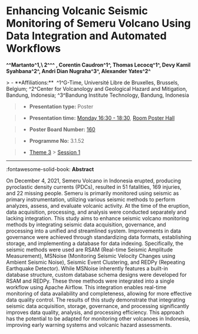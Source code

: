# Enhancing Volcanic Seismic Monitoring of Semeru Volcano Using Data Integration and Automated Workflows

**^^Martanto^1,\ 2^^^ , Corentin Caudron^1^, Thomas Lecocq^1^, Devy Kamil Syahbana^2^, Andri Dian Nugraha^3^, Alexander Yates^2^**

<!-- more -->> - **Affiliations:**  ^1^G-Time, Université Libre de Bruxelles, Brussels, Belgium; ^2^Center for Volcanology and Geological Hazard and Mitigation, Bandung, Indonesia; ^3^Bandung Institute Technology, Bandung, Indonesia 

> - **Presentation type:** Poster

> - **Presentation time:** [Monday 16:30 - 18:30](../sessions_comparison.md#__tabbed_1_6), [Room Poster Hall](../maps_venue.md#__tabbed_1_1)

> - **Poster Board Number:** [160](../map_poster_boards.md#monday)

> - **Programme No:** 3.1.52

> - [Theme 3](../theme3.md) > [Session 1](../sessions/session-3-1.md)

--- 

:fontawesome-solid-book: **Abstract**

On December 4, 2021, Semeru Volcano in Indonesia erupted, producing pyroclastic density currents (PDCs), resulted in 51 fatalities, 169 injuries, and 22 missing people. Semeru is primarily monitored using seismic as primary instrumentation, utilizing various seismic methods to perform analyzes, assess, and evaluate volcanic activity. At the time of the eruption, data acquisition, processing, and analysis were conducted separately and lacking integration. This study aims to enhance seismic volcano monitoring methods by integrating seismic data acquisition, governance, and processing into a unified and streamlined system. Improvements in data governance were achieved through standardizing data formats, establishing storage, and implementing a database for data indexing. Specifically, the seismic methods were used are RSAM (Real-time Seismic Amplitude Measurement), MSNoise (Monitoring Seismic Velocity Changes using Ambient Seismic Noise), Seismic Event Clustering, and REDPy (Repeating Earthquake Detector). While MSNoise inherently features a built-in database structure, custom database schema designs were developed for RSAM and REDPy. These three methods were integrated into a single workflow using Apache Airflow. This integration enables real-time monitoring of data availability and completeness, allowing for more effective data quality control. The results of this study demonstrate that integrating seismic data acquisition, storage, governance, and processing significantly improves data quality, analysis, and processing efficiency. This approach has the potential to be adapted for monitoring other volcanoes in Indonesia, improving early warning systems and volcanic hazard assessments.

